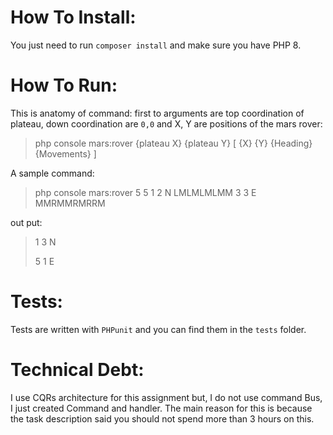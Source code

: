 How To Install:
===
You just need to run ``composer install`` and make sure you have PHP 8.

How To Run:
===

This is anatomy of command: first to arguments are top coordination of plateau, down coordination are `0,0` and X, Y are positions of the mars rover:
> php console mars:rover {plateau X} {plateau Y} [ {X} {Y} {Heading} {Movements} ]

A sample command:

> php console mars:rover 5 5 1 2 N LMLMLMLMM 3 3 E MMRMMRMRRM

out put:

> 1 3 N
> 
> 5 1 E


Tests:
===
Tests are written with `PHPunit` and you can find them in the `tests` folder.

Technical Debt:
===
I use CQRs architecture for this assignment but, I do not use command Bus, I just created Command and handler. The main reason for this is because the task description said you should not spend more than 3 hours on this.  

